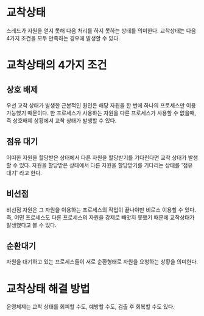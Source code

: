 # 교착상태

스레드가 자원을 얻지 못해 다음 처리를 하지 못하는 상태를 의미한다. 교착상태는 다음 4가지 조건을 모두 만족하는 경우에 발생할 수 있다.

# 교착상태의 4가지 조건

## 상호 배제

우선 교착 상태가 발생한 근본적인 원인은 해당 자원을 한 번에 하나의 프로세스만 이용 가능했기 때문이다.
한 프로세스가 사용하는 자원을 다른 프로세스가 사용할 수 없을때, 즉 상호배제 상황에서 교착 상태가 발생할 수 있다.

## 점유 대기

어떠한 자원을 할당받은 상태에서 다른 자원을 할당받기를 기다린다면 교착 상태가 발생할 수 있다.
자원을 할당받은 상태에서 다른 자원을 할당받기를 기다리는 상태를 '점유 대기' 라고 한다.

## 비선점

비선점 자원은 그 자원을 이용하는 프로세스의 작업이 끝나야만 비로소 이용할 수 있다.
즉, 어떤 프로세스도 다른 프로세스의 자원을 강제로 빼앗지 못했기 때문에 교착상태가 발생했다고 볼 수 있다.

## 순환대기

자원을 대기하고 있는 프로세스들이 서로 순환형태로 자원을 요청하는 상황을 의미한다.

# 교착상태 해결 방법

운영체제는 교착 상태를 회피할 수도, 예방할 수도, 검출 후 회복할 수도 있다.
